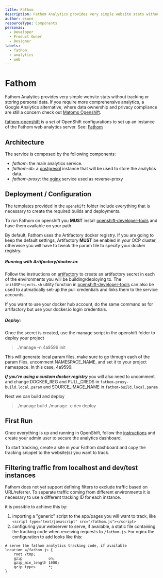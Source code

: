 ```yaml
---
title: Fathom
description: Fathom Analytics provides very simple website stats without tracking or storing personal data.
author: esune
resourceType: Components
personas:
  - Developer
  - Product Owner
  - Designer
labels:
  - fathom
  - analytics
  - web
---
```


# Fathom

Fathom Analytics provides very simple website stats without tracking or storing personal data. If you require more comprehensive analytics, a Google Analytics alternative, where data ownership and privacy compliance are still a concern check out [Matomo Openshift](https://github.com/BCDevOps/matomo-openshift).

[fathom-openshift](https://github.com/BCDevOps/fathom-openshift) is a set of OpenShift configurations to set up an instance of the Fathom web analytics server. See: [Fathom](usefathom.com)

## Architecture

The service is composed by the following components:

- _fathom_: the main analytics service.
- _fathom-db_: a [postgresql](https://www.postgresql.org) instance that will be used to store the analytics data.
- _fathom-proxy_: the [nginx](https://www.nginx.com) service used as reverse-proxy

## Deployment / Configuration

The templates provided in the `openshift` folder include everything that is necessary to create the required builds and deployments.

To run Fathom on openshift you **MUST** install [openshift-developer-tools](https://github.com/BCDevOps/openshift-developer-tools) and have them available on your path

By default, Fathom uses the Artifactory docker registry. If you are going to keep the default settings, Artifactory **MUST** be enabled in your OCP cluster, otherwise you will have to tweak the param file to specify your docker registry.

##### Running with Artifactory/docker.io:

Follow the instructions on [artifactory](https://developer.gov.bc.ca/Artifact-Repositories) to create an artifactory secret in each of the environments
you will be building/deploying to. The `initOSProjects.sh` utility function in [openshift-developer-tools](https://github.com/BCDevOps/openshift-developer-tools) can also be used to autmatically set-up the pull credentials and links them to the service accounts.

If you want to use your docker hub account, do the same command as for artifactory but use your docker.io login credentials.

##### Deploy:

Once the secret is created, use the manage script in the openshift folder to deploy your project

> ./manage -n 4a9599 init

This will generate local param files, make sure to go through each of the param files, uncomment NAMESPACE_NAME, and set it to your project namespace. In this case, 4a9599.

**_If you're using a custom docker registry_** you will also need to uncomment and change DOCKER_REG and PULL_CREDS in `fathom-proxy-build.local.param` and SOURCE_IMAGE_NAME in `fathom-build.local.param`

Next we can build and deploy

> ./manage build
> ./manage -e dev deploy

## First Run

Once everything is up and running in OpenShift, follow the [instructions](https://github.com/usefathom/fathom/blob/master/docs/Installation%20instructions.md#register-your-admin-user) and create your admin user to secure the analytics dashboard.

To start tracking, create a site in your Fathom dashboard and copy the tracking snippet to the website(s) you want to track.

## Filtering traffic from localhost and dev/test instances

Fathom does not yet support defining filters to exclude traffic based on URL/referrer. To separate traffic coming from different environments it is necessary to use a different tracking ID for each instance.

it is possible to achieve this by:

1. importing a "generic" script to the app/pages you will want to track, like `<script type="text/javascript" src="/fathom.js"></script>`
2. configuring your webserver to serve, if available, a static file containing the tracking code when receiving requests to `/fathom.js`.
   For nginx the configuration to add looks like this:

```
# serve the fathom analytics tracking code, if available
location =/fathom.js {
    root /tmp;
    gzip            on;
    gzip_min_length 1000;
    gzip_types      *;
}
```
